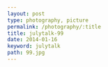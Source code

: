 ```yaml
---
layout: post
type: photography, picture
permalink: /photography/:title
title: julytalk-99
date: 2014-01-16
keyword: julytalk
path: 99.jpg
---
```




